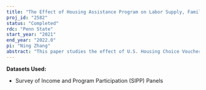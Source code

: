 ```yaml
---
title: "The Effect of Housing Assistance Program on Labor Supply, Family Formation and Homeownership"
proj_id: "2582"
status: "Completed"
rdc: "Penn State"
start_year: "2021"
end_year: "2022.0"
pi: "Ning Zhang"
abstract: "This paper studies the effect of U.S. Housing Choice Voucher Program Section 8 on low income people's labor supply, family formation and homeownership. I analyze this issue using data from 2014 Panel and 2018 Panel of the restricted-use Survey of Income and Program Participation (SIPP). My economic approach is to use the policy assigning housing vouchers based on an income cutoff as an instrument to study the effect of housing vouchers on low-income people's employment, family formation and homeownership. The assignment policy states that households with income lower than 50% of the median income for the MSA/county area are eligible for housing vouchers. In order to infer the household eligibility status, I need the household MSA/county code, which is accessible through the SIPP restricted-use data. With household eligibility status, I compare the households whose incomes are slightly below the income cutoff (eligible households) with households whose incomes are slightly above the income cutoff (ineligible households) to identify the effect of housing vouchers on employment, family formation and homeownership. This project will contribute to understanding the effect of Section 8 Housing Voucher on low-income households' labor supply, family formation and homeownership decisions as well as the welfare implication of such housing assistance programs on low income households.  "
---
```


**Datasets Used:**

  - Survey of Income and Program Participation (SIPP) Panels 

